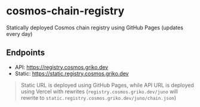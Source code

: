 # cosmos-chain-registry

Statically deployed Cosmos chain registry using GitHub Pages (updates every day)

## Endpoints

- API: https://registry.cosmos.griko.dev
- Static: https://static.registry.cosmos.griko.dev

> Static URL is deployed using GitHub Pages, while API URL is deployed using Vercel with rewrites (`registry.cosmos.griko.dev/juno` will rewrite to `static.registry.cosmos.griko.dev/juno/chain.json`)
